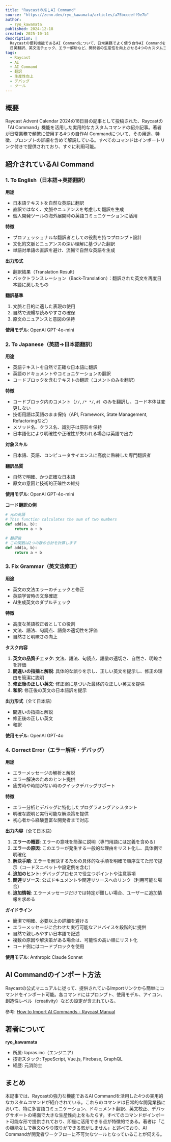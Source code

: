 ```yaml
---
title: "Raycastの推しAI Command"
source: "https://zenn.dev/ryo_kawamata/articles/a75bcceeff9e7b"
author:
  - ryo_kawamata
published: 2024-12-18
created: 2025-10-14
description: |
  Raycastの便利機能であるAI Commandについて、日常業務でよく使う自作AI Commandを紹介。
  日英翻訳、英文法チェック、エラー解析など、開発者の生産性を向上させる4つのカスタムコマンドを詳しく解説。
tags:
  - Raycast
  - AI
  - AI Command
  - 翻訳
  - 生産性向上
  - デバッグ
  - ツール
---
```


## 概要

Raycast Advent Calendar 2024の18日目の記事として投稿された、Raycastの「AI Command」機能を活用した実用的なカスタムコマンドの紹介記事。著者が日常業務で頻繁に使用する4つの自作AI Commandについて、その用途、特徴、プロンプトの詳細を含めて解説している。すべてのコマンドはインポートリンク付きで提供されており、すぐに利用可能。

## 紹介されているAI Command

### 1. To English（日本語→英語翻訳）

**用途**

- 日本語テキストを自然な英語に翻訳
- 直訳ではなく、文脈やニュアンスを考慮した翻訳を生成
- 個人開発ツールの海外展開時の英語コミュニケーションに活用

**特徴**

- プロフェッショナルな翻訳者としての役割を持つプロンプト設計
- 文化的文脈とニュアンスの深い理解に基づいた翻訳
- 単語対単語の直訳を避け、流暢で自然な英語を生成

**出力形式**

- 翻訳結果（Translation Result）
- バックトランスレーション（Back-Translation）：翻訳された英文を再度日本語に戻したもの

**翻訳基準**

1. 文脈と目的に適した表現の使用
2. 自然で流暢な読みやすさの確保
3. 原文のニュアンスと意図の保持

**使用モデル**: OpenAI GPT-4o-mini

### 2. To Japanese（英語→日本語翻訳）

**用途**

- 英語テキストを自然で正確な日本語に翻訳
- 英語のドキュメントやコミュニケーションの翻訳
- コードブロックを含むテキストの翻訳（コメントのみを翻訳）

**特徴**

- コードブロック内のコメント（`//`, `/* */`, `#`）のみを翻訳し、コード本体は変更しない
- 技術用語は英語のまま保持（API, Framework, State Management, Refactoringなど）
- メソッド名、クラス名、識別子は原形を保持
- 日本語化により明確性や正確性が失われる場合は英語で出力

**対象スキル**

- 日本語、英語、コンピュータサイエンスに高度に熟練した専門翻訳者

**翻訳品質**

- 自然で明確、かつ正確な日本語
- 原文の意図と技術的正確性の維持

**使用モデル**: OpenAI GPT-4o-mini

**コード翻訳の例**

```python
# 元の英語
# This function calculates the sum of two numbers
def add(a, b):
    return a + b

# 翻訳後
# この関数は2つの数の合計を計算します
def add(a, b):
    return a + b
```

### 3. Fix Grammar（英文法修正）

**用途**

- 英文の文法エラーのチェックと修正
- 英語学習時の文章確認
- AI生成英文のダブルチェック

**特徴**

- 高度な英語校正者としての役割
- 文法、語法、句読点、語彙の適切性を評価
- 自然さと明瞭さの向上

**タスク内容**

1. **英文の品質チェック**: 文法、語法、句読点、語彙の適切さ、自然さ、明瞭さを評価
2. **間違いの指摘と解説**: 具体的な誤りを示し、正しい英文を提示し、修正の理由を簡潔に説明
3. **修正後の正しい英文**: 修正案に基づいた最終的な正しい英文を提供
4. **和訳**: 修正後の英文の日本語訳を提示

**出力形式**（全て日本語）

- 間違いの指摘と解説
- 修正後の正しい英文
- 和訳

**使用モデル**: OpenAI GPT-4o

### 4. Correct Error（エラー解析・デバッグ）

**用途**

- エラーメッセージの解析と解説
- エラー解決のためのヒント提供
- 疲労時や時間がない時のクイックデバッグサポート

**特徴**

- エラー分析とデバッグに特化したプログラミングアシスタント
- 明確な説明と実行可能な解決策を提供
- 初心者から経験豊富な開発者まで対応

**出力内容**（全て日本語）

1. **エラーの概要**: エラーの意味を簡潔に説明（専門用語には定義を含める）
2. **エラーの原因**: このエラーが発生する一般的な理由をリスト化し、具体例で明確化
3. **解決手順**: エラーを解決するための具体的な手順を明確で順序立てた形で提示（コードスニペットや設定例を含む）
4. **追加のヒント**: デバッグプロセスで役立つポイントや注意事項
5. **関連リソース**: 公式ドキュメントや関連リソースへのリンク（利用可能な場合）
6. **追加情報**: エラーメッセージだけでは特定が難しい場合、ユーザーに追加情報を求める

**ガイドライン**

- 簡潔で明確、必要以上の詳細を避ける
- エラーメッセージに合わせた実行可能なアドバイスを段階的に提供
- 自然で親しみやすい日本語で記述
- 複数の原因や解決策がある場合は、可能性の高い順にリスト化
- コード例にはコードブロックを使用

**使用モデル**: Anthropic Claude Sonnet

## AI Commandのインポート方法

Raycastの公式マニュアルに従って、提供されているImportリンクから簡単にコマンドをインポート可能。各コマンドにはプロンプト、使用モデル、アイコン、創造性レベル（creativity）などの設定が含まれている。

参考: [How to Import AI Commands - Raycast Manual](https://manual.raycast.com/ai/how-to-import-ai-commands)

## 著者について

**ryo_kawamata**

- 所属: lapras.inc（エンジニア）
- 技術スタック: TypeScript, Vue.js, Firebase, GraphQL
- 経歴: 元消防士

## まとめ

本記事では、Raycastの強力な機能であるAI Commandを活用した4つの実用的なカスタムコマンドが紹介されている。これらのコマンドは日常的な開発業務において、特に多言語コミュニケーション、ドキュメント翻訳、英文校正、デバッグサポートの場面で大きな生産性向上をもたらす。すべてのコマンドがインポート可能な形で提供されており、即座に活用できる点が特徴的である。著者は「この機能なしで英文のやり取りができる気がしません」と述べており、AI Commandが開発者ワークフローに不可欠なツールとなっていることが伺える。
